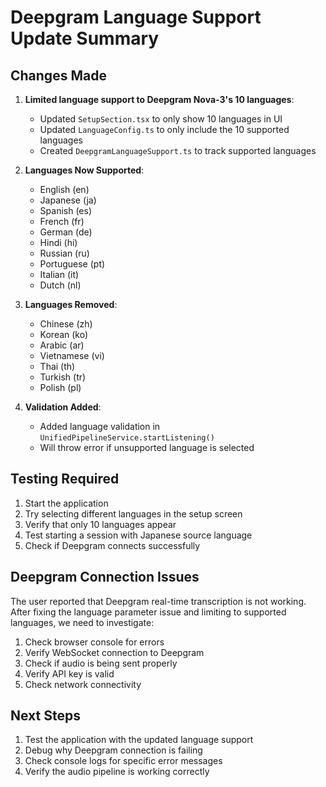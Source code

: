 # Deepgram Language Support Update Summary

## Changes Made

1. **Limited language support to Deepgram Nova-3's 10 languages**:
   - Updated `SetupSection.tsx` to only show 10 languages in UI
   - Updated `LanguageConfig.ts` to only include the 10 supported languages
   - Created `DeepgramLanguageSupport.ts` to track supported languages

2. **Languages Now Supported**:
   - English (en)
   - Japanese (ja) 
   - Spanish (es)
   - French (fr)
   - German (de)
   - Hindi (hi)
   - Russian (ru)
   - Portuguese (pt)
   - Italian (it)
   - Dutch (nl)

3. **Languages Removed**:
   - Chinese (zh)
   - Korean (ko)
   - Arabic (ar)
   - Vietnamese (vi)
   - Thai (th)
   - Turkish (tr)
   - Polish (pl)

4. **Validation Added**:
   - Added language validation in `UnifiedPipelineService.startListening()`
   - Will throw error if unsupported language is selected

## Testing Required

1. Start the application
2. Try selecting different languages in the setup screen
3. Verify that only 10 languages appear
4. Test starting a session with Japanese source language
5. Check if Deepgram connects successfully

## Deepgram Connection Issues

The user reported that Deepgram real-time transcription is not working. After fixing the language parameter issue and limiting to supported languages, we need to investigate:

1. Check browser console for errors
2. Verify WebSocket connection to Deepgram
3. Check if audio is being sent properly
4. Verify API key is valid
5. Check network connectivity

## Next Steps

1. Test the application with the updated language support
2. Debug why Deepgram connection is failing
3. Check console logs for specific error messages
4. Verify the audio pipeline is working correctly